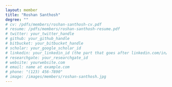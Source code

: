 ```yaml
---
layout: member
title: "Roshan Santhosh"
degree: ""
# cv: /pdfs/members/roshan-santhosh-cv.pdf
# resume: /pdfs/members/roshan-santhosh-resume.pdf
# twitter: your_twitter_handle
# github: your_github_handle
# bitbucket: your_bitbucket_handle
# scholar: your_google_scholar_id
# linkedin: your_linkedin_id (the part that goes after linkedin.com/in/)
# researchgate: your_researchgate_id
# website: yourwebsite.com
# email: name at example.com
# phone: "(123) 456-7890"
# image: /images/members/roshan-santhosh.jpg
---
```

